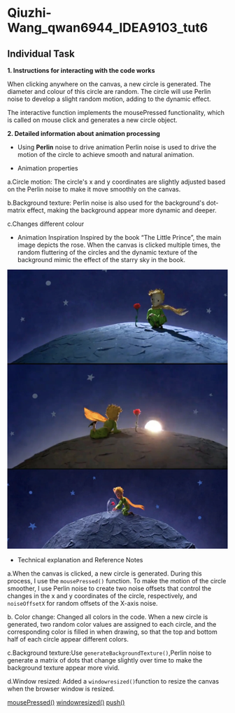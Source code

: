 # Qiuzhi-Wang_qwan6944_IDEA9103_tut6

## **Individual Task**

**1. Instructions for interacting with the code works**
   
When clicking anywhere on the canvas, a new circle is generated. The diameter and colour of this circle are random. The circle will use Perlin noise to develop a slight random motion, adding to the dynamic effect.

The interactive function implements the mousePressed functionality, which is called on mouse click and generates a new circle object.

**2. Detailed information about animation processing**

- Using **Perlin** noise to drive animation
Perlin noise is used to drive the motion of the circle to achieve smooth and natural animation. 

- Animation properties
  
a.Circle motion: The circle's x and y coordinates are slightly adjusted based on the Perlin noise to make it move smoothly on the canvas.

b.Background texture: Perlin noise is also used for the background's dot-matrix effect, making the background appear more dynamic and deeper.

c.Changes different colour

- Animation Inspiration
Inspired by the book “The Little Prince”, the main image depicts the rose. When the canvas is clicked multiple times, the random fluttering of the circles and the dynamic texture of the background mimic the effect of the starry sky in the book.

![An image of “The Little Prince”](Inspiration.png)

- Technical explanation and Reference Notes
  
a.When the canvas is clicked, a new circle is generated. During this process, I use the ```mousePressed()``` function. To make the motion of the circle smoother, I use Perlin noise to create two noise offsets that control the changes in the x and y coordinates of the circle, respectively, and ```noiseOffsetX``` for random offsets of the X-axis noise.

b. Color change: Changed all colors in the code. When a new circle is generated, two random color values are assigned to each circle, and the corresponding color is filled in when drawing, so that the top and bottom half of each circle appear different colors.

c.Background texture:Use ```generateBackgroundTexture()```,Perlin noise to generate a matrix of dots that change slightly over time to make the background texture appear more vivid.

d.Window resized: Added a ```windowresized()```function to resize the canvas when the browser window is resized.

[mousePressed()](https://p5js.org/reference/#/p5/mousePressed)
[windowresized()](https://p5js.org/reference/#/p5/windowResized)
[push()](https://p5js.org/reference/#/p5/push)
